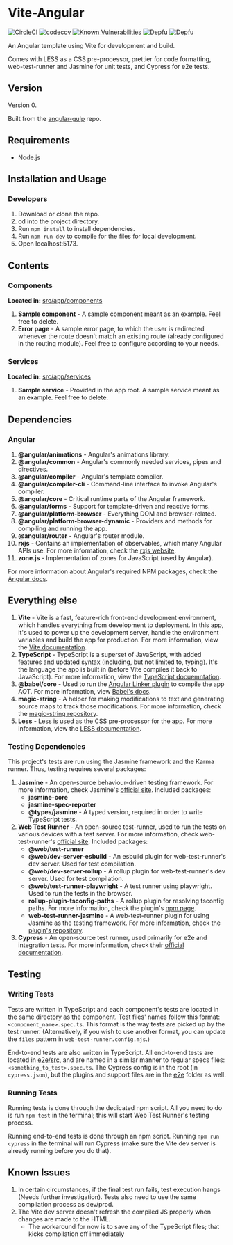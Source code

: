 # Vite-Angular

[![CircleCI](https://circleci.com/gh/shirblc/vite-angular.svg?style=shield)](https://circleci.com/gh/shirblc/vite-angular.svg)
[![codecov](https://codecov.io/gh/shirblc/vite-angular/graph/badge.svg)](https://codecov.io/gh/shirblc/vite-angular)
[![Known Vulnerabilities](https://snyk.io/test/github/shirblc/vite-angular/badge.svg)](https://snyk.io/test/github/shirblc/vite-angular)
[![Depfu](https://badges.depfu.com/badges/e20a0ba27793d4f06dda512f7cec415a/overview.svg)](https://depfu.com/github/shirblc/vite-angular?project_id=40212)
[![Depfu](https://badges.depfu.com/badges/e20a0ba27793d4f06dda512f7cec415a/count.svg)](https://depfu.com/github/shirblc/vite-angular?project_id=40212)

An Angular template using Vite for development and build.

Comes with LESS as a CSS pre-processor, prettier for code formatting, web-test-runner and Jasmine for unit tests, and Cypress for e2e tests.

## Version

Version 0.

Built from the [angular-gulp](https://github.com/shirblc/angular-gulp) repo.

## Requirements

- Node.js

## Installation and Usage

### Developers

1. Download or clone the repo.
2. cd into the project directory.
3. Run `npm install` to install dependencies.
4. Run `npm run dev` to compile for the files for local development.
5. Open localhost:5173.

## Contents

### Components

**Located in:** [src/app/components](./src/app/components)

1. **Sample component** - A sample component meant as an example. Feel free to delete.
2. **Error page** - A sample error page, to which the user is redirected whenever the route doesn't match an existing route (already configured in the routing module). Feel free to configure according to your needs.

### Services

**Located in:** [src/app/services](./src/app/services)

1. **Sample service** - Provided in the app root. A sample service meant as an example. Feel free to delete.

## Dependencies

### Angular

1. **@angular/animations** - Angular's animations library.
2. **@angular/common** - Angular's commonly needed services, pipes and directives.
3. **@angular/compiler** - Angular's template compiler.
4. **@angular/compiler-cli** - Command-line interface to invoke Angular's compiler.
5. **@angular/core** - Critical runtime parts of the Angular framework.
6. **@angular/forms** - Support for template-driven and reactive forms.
7. **@angular/platform-browser** - Everything DOM and browser-related.
8. **@angular/platform-browser-dynamic** - Providers and methods for compiling and running the app.
9. **@angular/router** - Angular's router module.
10. **rxjs** - Contains an implementation of observables, which many Angular APIs use. For more information, check the [rxjs website](https://rxjs.dev).
11. **zone.js** - Implementation of zones for JavaScript (used by Angular).

For more information about Angular's required NPM packages, check the [Angular docs](https://angular.dev/reference/configs/npm-packages).

## Everything else

1. **Vite** - Vite is a fast, feature-rich front-end development environment, which handles everything from development to deployment. In this app, it's used to power up the development server, handle the environment variables and build the app for production. For more information, view the [Vite documentation](https://vitejs.dev/).
2. **TypeScript** - TypeScript is a superset of JavaScript, with added features and updated syntax (including, but not limited to, typing). It's the language the app is built in (before Vite compiles it back to JavaScript). For more information, view the [TypeScript docuemntation](https://www.typescriptlang.org/).
3. **@babel/core** - Used to run the [Angular Linker plugin](https://angular.dev/tools/libraries/creating-libraries#consuming-partial-ivy-code-outside-the-angular-cli) to compile the app AOT. For more information, view [Babel's docs](https://babeljs.io).
4. **magic-string** - A helper for making modifications to text and generating source maps to track those modifications. For more information, check the [magic-string repository](https://github.com/rich-harris/magic-string).
5. **Less** - Less is used as the CSS pre-processor for the app. For more information, view the [LESS documentation](https://lesscss.org).

### Testing Dependencies

This project's tests are run using the Jasmine framework and the Karma runner. Thus, testing requires several packages:

1. **Jasmine** - An open-source behaviour-driven testing framework. For more information, check Jasmine's [official site](https://jasmine.github.io). Included packages:
   - **jasmine-core**
   - **jasmine-spec-reporter**
   - **@types/jasmine** - A typed version, required in order to write TypeScript tests.
2. **Web Test Runner** - An open-source test-runner, used to run the tests on various devices with a test server. For more information, check web-test-runner's [official site](https://modern-web.dev/docs/test-runner/overview/). Included packages:
   - **@web/test-runner**
   - **@web/dev-server-esbuild** - An esbuild plugin for web-test-runner's dev server. Used for test compilation.
   - **@web/dev-server-rollup** - A rollup plugin for web-test-runner's dev server. Used for test compilation.
   - **@web/test-runner-playwright** - A test runner using playwright. Used to run the tests in the browser.
   - **rollup-plugin-tsconfig-paths** - A rollup plugin for resolving tsconfig paths. For more information, check the plugin's [npm page](https://www.npmjs.com/package/rollup-plugin-tsconfig-paths).
   - **web-test-runner-jasmine** - A web-test-runner plugin for using Jasmine as the testing framework. For more information, check the [plugin's repository](https://github.com/blueprintui/web-test-runner-jasmine).
3. **Cypress** - An open-source test runner, used primarily for e2e and integration tests. For more information, check their [official documentation](https://docs.cypress.io).

## Testing

### Writing Tests

Tests are written in TypeScript and each component's tests are located in the same directory as the component. Test files' names follow this format: `<component_name>.spec.ts`. This format is the way tests are picked up by the test runner. (Alternatively, if you wish to use another format, you can update the `files` pattern in `web-test-runner.config.mjs`.)

End-to-end tests are also written in TypeScript. All end-to-end tests are located in [e2e/src](./e2e/src), and are named in a similar manner to regular specs files: `<something_to_test>.spec.ts`. The Cypress config is in the root (in `cypress.json`), but the plugins and support files are in the [e2e](./e2e) folder as well.

### Running Tests

Running tests is done through the dedicated npm script. All you need to do is run `npm test` in the terminal; this will start Web Test Runner's testing process.

Running end-to-end tests is done through an npm script. Running `npm run cypress` in the terminal will run Cypress (make sure the Vite dev server is already running before you do that).

## Known Issues

1. In certain circumstances, if the final test run fails, test execution hangs (Needs further investigation). Tests also need to use the same compilation process as dev/prod.
2. The Vite dev server doesn't refresh the compiled JS properly when changes are made to the HTML.
   - The workaround for now is to save any of the TypeScript files; that kicks compilation off immediately
